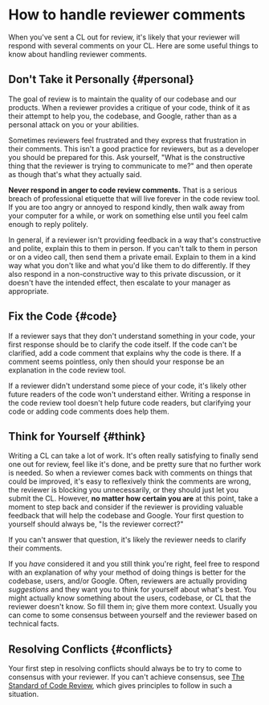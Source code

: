 # How to handle reviewer comments



When you've sent a CL out for review, it's likely that your reviewer will
respond with several comments on your CL. Here are some useful things to know
about handling reviewer comments.

## Don't Take it Personally {#personal}

The goal of review is to maintain the quality of our codebase and our products.
When a reviewer provides a critique of your code, think of it as their attempt
to help you, the codebase, and Google, rather than as a personal attack on you
or your abilities.

Sometimes reviewers feel frustrated and they express that frustration in their
comments. This isn't a good practice for reviewers, but as a developer you
should be prepared for this. Ask yourself, "What is the constructive thing that
the reviewer is trying to communicate to me?" and then operate as though that's
what they actually said.

**Never respond in anger to code review comments.** That is a serious breach of
professional etiquette that will live forever in the code review tool. If you
are too angry or annoyed to respond kindly, then walk away from your computer
for a while, or work on something else until you feel calm enough to reply
politely.

In general, if a reviewer isn't providing feedback in a way that's constructive
and polite, explain this to them in person. If you can't talk to them in person
or on a video call, then send them a private email. Explain to them in a kind
way what you don't like and what you'd like them to do differently. If they also
respond in a non-constructive way to this private discussion, or it doesn't have
the intended effect, then
escalate to your manager as
appropriate.

## Fix the Code {#code}

If a reviewer says that they don't understand something in your code, your first
response should be to clarify the code itself. If the code can't be clarified,
add a code comment that explains why the code is there. If a comment seems
pointless, only then should your response be an explanation in the code review
tool.

If a reviewer didn't understand some piece of your code, it's likely other
future readers of the code won't understand either. Writing a response in the
code review tool doesn't help future code readers, but clarifying your code or
adding code comments does help them.

## Think for Yourself {#think}

Writing a CL can take a lot of work. It's often really satisfying to finally
send one out for review, feel like it's done, and be pretty sure that no further
work is needed. So when a reviewer comes back with comments on things that could
be improved, it's easy to reflexively think the comments are wrong, the reviewer
is blocking you unnecessarily, or they should just let you submit the CL.
However, **no matter how certain you are** at this point, take a moment to step
back and consider if the reviewer is providing valuable feedback that will help
the codebase and Google. Your first question to yourself should always be, "Is
the reviewer correct?"

If you can't answer that question, it's likely the reviewer needs to clarify
their comments.

If you *have* considered it and you still think you're right, feel free to
respond with an explanation of why your method of doing things is better for the
codebase, users, and/or Google. Often, reviewers are actually providing
*suggestions* and they want you to think for yourself about what's best. You
might actually know something about the users, codebase, or CL that the reviewer
doesn't know. So fill them in; give them more context. Usually you can come to
some consensus between yourself and the reviewer based on technical facts.

## Resolving Conflicts {#conflicts}

Your first step in resolving conflicts should always be to try to come to
consensus with your reviewer. If you can't achieve consensus, see
[The Standard of Code Review](../reviewer/standard.md), which gives principles
to follow in such a situation.
